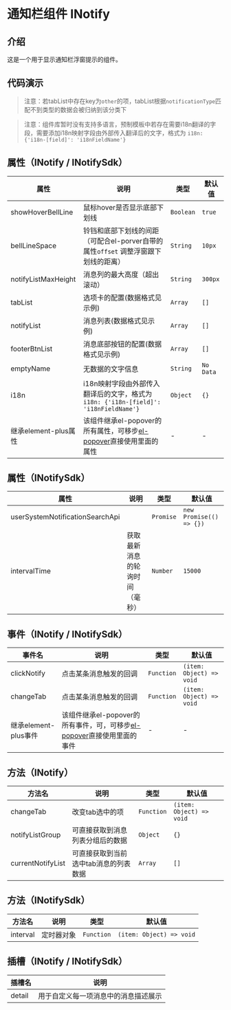 # 通知栏组件 INotify

## 介绍
这是一个用于显示通知栏浮窗提示的组件。


## 代码演示

<demo src="./demos/basic.vue"></demo>

> 注意：若tabList中存在key为`other`的项，tabList根据`notificationType`匹配不到类型的数据会被归纳到该分类下

> 注意：组件库暂时没有支持多语言，预制模板中若存在需要i18n翻译的字段，需要添加i18n映射字段由外部传入翻译后的文字，格式为 `i18n: {'i18n-[field]': 'i18nFieldName'}`


## 属性（INotify / INotifySdk）

| 属性     | 说明             | 类型                             | 默认值    |
| -------- | ---------------- | -------------------------------- | --------- |
| showHoverBellLine | 鼠标hover是否显示底部下划线 | `Boolean` | `true` |
| bellLineSpace | 铃铛和底部下划线的间距（可配合el-porver自带的属性`offset` 调整浮窗跟下划线的距离） | `String` | `10px` |
| notifyListMaxHeight | 消息列的最大高度（超出滚动） | `String` | `300px` |
| tabList | 选项卡的配置(数据格式见示例) | `Array` | `[]` |
| notifyList | 消息列表(数据格式见示例) | `Array` | `[]` |
| footerBtnList | 消息底部按钮的配置(数据格式见示例) | `Array` | `[]` |
| emptyName | 无数据的文字信息 | `String` | `No Data` |
| i18n | i18n映射字段由外部传入翻译后的文字，格式为 `i18n: {'i18n-[field]': 'i18nFieldName'}` | `Object`  | `{}` |
| 继承element-plus属性 | 该组件继承el-popover的所有属性，可移步[el-popover](https://element-plus.org/zh-CN/component/popover.html)直接使用里面的属性 | - | - |


## 属性（INotifySdk）
| 属性     | 说明             | 类型                             | 默认值    |
| -------- | ---------------- | -------------------------------- | --------- |
| userSystemNotificationSearchApi |  | `Promise` | `new Promise(() => {})` |
| intervalTime | 获取最新消息的轮询时间（毫秒） | `Number` | `15000` |


## 事件（INotify / INotifySdk）

| 事件名     | 说明             | 类型                            |  默认值  |
| -------- | ---------------- | -------------------------------- | --------- |
| clickNotify | 点击某条消息触发的回调 | `Function`| `(item: Object) => void` |
| changeTab | 点击某条消息触发的回调 | `Function`| `(item: Object) => void` |
| 继承element-plus事件 | 该组件继承el-popover的所有事件，可，可移步[el-popover](https://element-plus.org/zh-CN/component/popover.html)直接使用里面的事件 | - | - |


## 方法（INotify）

| 方法名     | 说明             | 类型                            |  默认值  |
| -------- | ---------------- | -------------------------------- | --------- |
| changeTab | 改变tab选中的项 | `Function`| `(item: Object) => void` |
| notifyListGroup | 可直接获取到消息列表分组后的数据 | `Object` |  `{}` |
| currentNotifyList | 可直接获取到当前选中tab消息的列表数据 | `Array` |  `[]` |

## 方法（INotifySdk）

| 方法名     | 说明             | 类型                            |  默认值  |
| -------- | ---------------- | -------------------------------- | --------- |
| interval | 定时器对象 | `Function`| `(item: Object) => void` |


## 插槽（INotify / INotifySdk）

| 插槽名     | 说明             |
| -------- | ---------------- |
| detail | 用于自定义每一项消息中的消息描述展示 |
